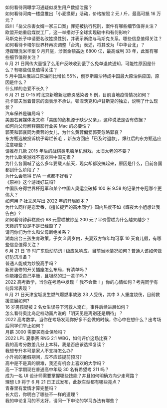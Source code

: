 如何看待网曝学习通疑似发生用户数据泄露？  
如何看待河南一楼盘推出「小麦换房」活动，价格按照 2 元 / 斤，最高可抵 16 万元？  
四川「岳父杀害女婿一家三口案」罪犯被执行死刑，案件有哪些细节值得关注？  
欧盟开始重启煤炭工厂，这一举措对于全球实现碳中和有何影响?  
马斯克长子申请更名改姓换性别，并表示断绝与马斯克关系，哪些信息值得关注？  
如何看待卡塔尔世界杯再次调整「台湾」表述，将其改为「中华台北」？  
港媒曝洗米华案 9 月开庭，涉案金额高达 6800 亿，最高或判 33 年，此案有哪些细节值得关注？  
6 月 21 日网传大量饿了么用户反映收到饿了么免单退款通知，可能性原因是什么？有哪些信息值得关注？  
5 月中国从俄进口原油同比增长 55%，俄罗斯超沙特成中国最大原油供应国，原因是什么？  
什么样的恋爱不长久？  
6 月 21 日 0-15 时北京新增新冠肺炎感染者 5 例，目前当地疫情情况如何？  
托卡耶夫当着普京的面表示不承认，顿涅茨克和卢甘斯克的独立​，说明了什么现状？  
汽车保养是骗局吗？  
美国右翼媒体发文称「美国的危机源于缺少父亲」，这种说法是否有依据？  
如何向父母解释摄影行业买 Mac 的必要性？  
郭芙和郭襄同为黄蓉的女儿，为什么黄蓉偏爱郭芙忽略郭襄？  
东方甄选被投诉桃子霉烂长毛 ，新东方回应「已及时退款」，爆红后的东方甄选应注意哪些？  
请推荐几款 2015 年后的战棋类电脑单机游戏，太旧太老的不要？  
为什么欧美游戏不喜欢带中国元素？  
为什么各国喊了这么多年要载人航天，现实却都没搞起来，原因是什么，目前各国都到什么阶段了？  
为什么会觉得 EVA 一点都不好看？  
《原神》这个游戏好玩吗?  
中国队夺得世界杯冠军和某个中国人奥运会破掉 100 米 9.58 的记录并夺冠哪个更伟大？  
如何用 P 社文风写出 2022 年的开局剧本？  
为什么同样是恋爱番，《擅长捉弄的高木同学》国内热度不如《辉夜大小姐想让我告白》?  
如何看待钟薛糕原价 68 元雪糕被炒至 200 元？平价雪糕为什么越来越少？  
天籁的车设是不是已经毁了？  
请问你们为什么和父母断绝关系？  
湖南出台三孩生育政策，子女 3 周岁内，夫妻双方每年均可享 10 天育儿假，有哪些信息值得关注？  
6 月 21 日 19 时广东启动防汛 Ⅰ 级应急响应，目前当地情况如何？普通人该如何做好防汛准备？  
普通人能成为炒股高手吗？  
新房装修的开关插座怎么布局，有清单吗？  
你能接受自己平庸，且坦然的过一辈子吗？  
2022 高考数学，当你在考场中发现「 我不会做！」你的心情如何？考完同学有何异常表现？  
6 月 21 日天津宝坻发生燃气爆燃事故致 23 人受伤，其中 3 人重度烧伤，目前救援进展如何?  
16 岁男孩疑被 2 名女生误导下河救人溺亡，事件后续进展如何？  
怎么看待奥比岛定档动画片说的「明天见是离别还是期待」？  
2022 高考数学，当你在考场发现你好多不会做的时候，你心中在想什么？出考场后同学们举止如何？  
月薪 3000 需要买商业保险吗？  
2022 LPL 夏季赛 RNG 2:1 WBG，如何评价这场比赛？  
我的高考分数差几分上本科，我是否应该选择复读？  
我想专升本可是家人不支持怎么办?  
小升初的暑假期间，应不应该提前预习?  
高中是不是真的很难，我还有机会上喜欢的大学吗？  
高一下学期现在普通高中年级 30 名有希望考 211 吗？  
成为一名 UI 设计师需要掌握哪些技能？并且如何明确方向少走弯路？  
理想 L9 将于 6 月 21 日正式发布，此款车型都有哪些亮点？  
青春里有爱情才算完整吗？  
长大后，你明白了哪些不一样的道理？  
我的申论复习的不太好，请问一下申论的学习办法有哪些？  
